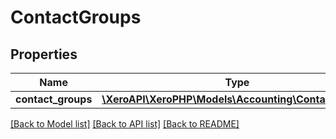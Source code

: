 # ContactGroups

## Properties
Name | Type | Description | Notes
------------ | ------------- | ------------- | -------------
**contact_groups** | [**\XeroAPI\XeroPHP\Models\Accounting\ContactGroup[]**](ContactGroup.md) |  | [optional] 

[[Back to Model list]](../README.md#documentation-for-models) [[Back to API list]](../README.md#documentation-for-api-endpoints) [[Back to README]](../README.md)


